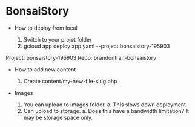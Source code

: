 # BonsaiStory

* How to deploy from local

  1. Switch to your projet folder
  2. gcloud app deploy app.yaml --project bonsaistory-195903

Project: bonsaistory-195903
Repo: brandontran-bonsaistory

* How to add new content

  1. Create content/my-new-file-slug.php

* Images
  1. You can upload to images folder.
    a. This slows down deployment.
  2. Can upload to storage.
    a. Does this have a bandwidth limitation? It may be storage space only.
